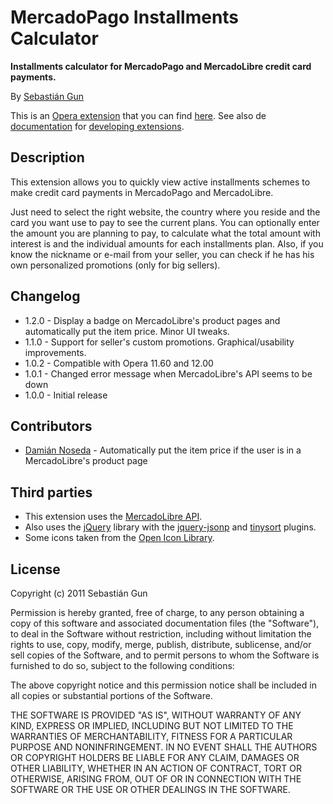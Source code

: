 MercadoPago Installments Calculator
===================================

**Installments calculator for MercadoPago and MercadoLibre credit card payments.**

By [Sebastián Gun](https://github.com/sebagun)

This is an [Opera extension](https://addons.opera.com/addons/extensions/) that you can find [here](https://addons.opera.com/addons/extensions/details/mercadopago-installments-calculator/). See also de [documentation](http://dev.opera.com/addons/extensions/) for [developing extensions](http://www.opera.com/addons/extensions/develop/).

Description
-----------

This extension allows you to quickly view active installments schemes to make credit card payments in MercadoPago and MercadoLibre.

Just need to select the right website, the country where you reside and the card you want use to pay to see the current plans. You can optionally enter the amount you are planning to pay, to calculate what the total amount with interest is and the individual amounts for each installments plan. Also, if you know the nickname or e-mail from your seller, you can check if he has his own personalized promotions (only for big sellers).

Changelog
---------

* 1.2.0 - Display a badge on MercadoLibre's product pages and automatically put the item price. Minor UI tweaks.
* 1.1.0 - Support for seller's custom promotions. Graphical/usability improvements.
* 1.0.2 - Compatible with Opera 11.60 and 12.00
* 1.0.1 - Changed error message when MercadoLibre's API seems to be down
* 1.0.0 - Initial release

Contributors
------------

* [Damián Noseda](https://github.com/dnoseda) - Automatically put the item price if the user is in a MercadoLibre's product page

Third parties
-------------

* This extension uses the [MercadoLibre API](http://mercadolibre.io/home).
* Also uses the [jQuery](http://jquery.com/) library with the [jquery-jsonp](http://code.google.com/p/jquery-jsonp/) and [tinysort](http://code.google.com/p/tinysort/) plugins.
* Some icons taken from the [Open Icon Library](http://openiconlibrary.sourceforge.net/).

License
-------

Copyright (c) 2011 Sebastián Gun

Permission is hereby granted, free of charge, to any person obtaining a copy of this software and associated documentation files (the "Software"), to deal in the Software without restriction, including without limitation the rights to use, copy, modify, merge, publish, distribute, sublicense, and/or sell copies of the Software, and to permit persons to whom the Software is furnished to do so, subject to the following conditions:

The above copyright notice and this permission notice shall be included in all copies or substantial portions of the Software.

THE SOFTWARE IS PROVIDED "AS IS", WITHOUT WARRANTY OF ANY KIND, EXPRESS OR IMPLIED, INCLUDING BUT NOT LIMITED TO THE WARRANTIES OF MERCHANTABILITY, FITNESS FOR A PARTICULAR PURPOSE AND NONINFRINGEMENT. IN NO EVENT SHALL THE AUTHORS OR COPYRIGHT HOLDERS BE LIABLE FOR ANY CLAIM, DAMAGES OR OTHER LIABILITY, WHETHER IN AN ACTION OF CONTRACT, TORT OR OTHERWISE, ARISING FROM, OUT OF OR IN CONNECTION WITH THE SOFTWARE OR THE USE OR OTHER DEALINGS IN THE SOFTWARE.
